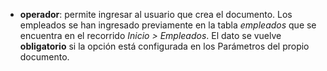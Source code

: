- **operador**: permite ingresar al usuario que crea el documento. Los empleados se han ingresado previamente en la tabla *empleados* que se encuentra en el recorrido *Inicio > Empleados*. El dato se vuelve **obligatorio** si la opción está configurada en los Parámetros del propio documento.